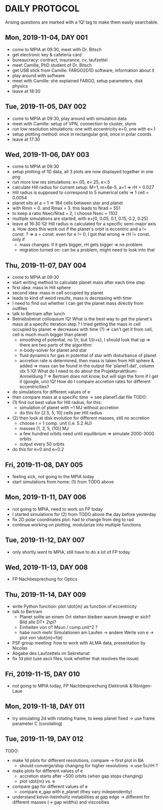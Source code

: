 
DAILY PROTOCOL
==============
Arising questions are marked with a !Q! tag to make them easily searchable.

Mon, 2019-11-04, DAY 001
------------------------
  * come to MPIA at 09:30, meet with Dr. Bitsch
  * get electronic key & cafeteria card
  * bureaucracy: contract, insurance, cv, laufzettel
  * meet Camille, PhD student of Dr. Bitsch
  * get USB stick from Camille: FARGO2D1D software, information about it
  * play around with software
  * meet with Camille: she explained FARGO, setup parameters, disk physics
  * leave at 18:30

Tue, 2019-11-05, DAY 002
------------------------
  * come to MPIA at 09:30, play around with simulation data
  * meet with Camille: setup of VPN, connection to cluster, slurm
  * run low resolution simulations: one with eccentricity e=0, one with e=.1
  * setup plotting method: once in rectangular grid, once in polar coords
  * leave at 17:30

Wed, 2019-11-06, DAY 003
------------------------
  * come to MPIA at 09:30
  * setup plotting of 1D data, all 3 plots are now displayed together in one png
  * run more low res simulations: e=.05, e=.25, e=.5
  * calculate Hill radius for current setup: M=1, m=6e-5, a=1
    =>  rH = 0.027
  * Hill radius is supposed to correspond to 5 numerical cells
    =>  1 cell = 0.0054
  * planet sits at a = 1
    =>  184 cells between star and planet
  * with Rmin = 0. and Rmax = 3. this leads to Nrad = 551
  * to keep a ratio Nsec/Nrad = 2, I choose Nsec = 1102
  * multiple simulations are started, with e=[0, 0.05, 0.1, 0.15, 0.2, 0.25]
  * leave at 16:30
!Q!
  Hill radius is calculated for a specific semi-major axis a.
  How does this work out if the planet's orbit is eccentric and a != const. ?
  => a = const. even for e != 0, I got that wrong
  => rH != const. only if 
    * mass changes: if it gets bigger, rH gets bigger => no problem
    * migration turned on: can be a problem, might need to look into that

Thu, 2019-11-07, DAY 004
------------------------
  * come to MPIA at 09:30
  * start writing method to calculate planet mass after each time step
  * first idea: mass in Hill sphere
  * second idea: mass in cell occupied by planet
  * leads to kind of weird results, mass is decreasing with time
  * I need to find out whether I can get the planet mass directly from outfiles
  * talk to Bertram after lunch
  * Betriebsbeirat colloquium
!Q! 
  What is the best way to get the planet's mass at a specific iteration step ?
  I tried getting the mass in cell occupied by planet => decreases with time (?)
  => can't get it from cell, cell is much much bigger than planet
    * smoothing of potential, no 1/r, but 1/(r+ε), I should look that up
  => there are two parts of the algorithm:
    * n-body-solver for planet and star
    * fluid dynamics for gas in potential of star with disturbance of planet
    * accretion rate is determined, then mass is taken from Hill sphere & added
  => mass can be found in the output file 'planet1.dat', column idx 5
!Q!
  What do I need to do about the Projektpraktikum-Anmeldung ?
  => Bertram does not know, but will sign the form if I get it (google, uni)
!Q!
  How do I compare accretion rates for different eccentricities?
  * do simulations for different values of e
  * then compare mass at a specific time -> see planet1.dat file
TODO:
  * (1) find out best value for Hill radius, for this:
    * simulation of planet with ~1 MJ without accretion
    * do this for [2.5, 5, 10] cells per Hill radius
  * (2) then look at disk evolution for different masses, still no accretion
    * choose r = 1 comp. unit (i.e. 5.2 AU)
    * masses [1, 3, 5, (10)] MJ
    * a few hundred orbits need until equilibrium => simulate 2000-3000 orbits
    * output every 50 orbits
  * do this for e=0 and e=0.2

Fri, 2019-11-08, DAY 005
------------------------
  * feeling sick, not going to the MPIA today
  * start simulations from home: (1) from TODO above

Mon, 2019-11-11, DAY 006
------------------------
  * not going to MPIA, need to work on FP today
  * I started simulations for (2) from TODO above the day before yesterday
  * fix 2D polar coordinates plot: had to change from deg to rad
  * continue working on plotting, modularize into multiple functions

Tue, 2019-11-12, DAY 007
------------------------
  * only shortly went to MPIA, still have to do a lot of FP today

Wed, 2019-11-13, DAY 008
------------------------
  * FP Nachbesprechung for Optics

Thu, 2019-11-14, DAY 009
------------------------
  * write Python function: plot \dot{m} as function of eccentricity 
  * talk to Bertram
    * Planet sollte an einem Ort stehen bleiben
      warum bewegt er sich? Bild alle DT* 2\pi?
    * Einheiten von σ? Msun / comp.unit^2 ?
    * habe noch mehr Simulationen am Laufen
      -> andere Werte von e
      -> plot von \dot{m}=f(e)
  * PSF group meeting: how to work with ALMA data, presentation by Nicolas
  * Abgabe des Laufzettels im Sekretariat
  * fix 1d plot (use ascii files, look whether that resolves the issue)

Fri, 2019-11-15, DAY 010
------------------------
  * not going to MPIA today, FP Nachbesprechung Elektronik & Röntgen-Laue

Mon, 2019-11-18, DAY 011
------------------------
  * try simulating 2d with rotating frame, to keep planet fixed
    -> use frame parameter C (corotating)

Tue, 2019-11-19, DAY 012
------------------------
TODO:
  * make 1d plots for different resolutions, compare -> first plot in BA
    * should converge/stop changing for higher resolutions -> use 5c/rH ?
  * make plots for different values of e
    * accretion starts after ~500 orbits (when gap stops changing)
    * plot \dot{m} vs. e
  * compare gap for different values of e
    * compare e_gap with e_planet (they vary independently)
  * understand kelvin-helmholtz instabilities at gap edge
    -> different for different masses (-> gap widths) and viscosities


















